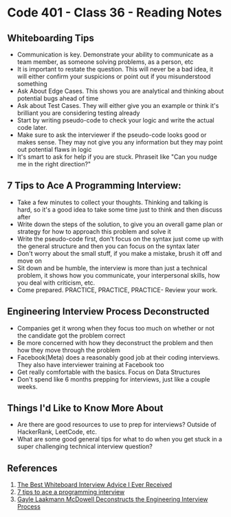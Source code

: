 # Code 401 - Class 36 - Reading Notes

## Whiteboarding Tips

- Communication is key. Demonstrate your ability to communicate as a team member, as someone solving problems, as a person, etc
- It is important to restate the question. This will never be a bad idea, it will either confirm your suspicions or point out if you misunderstood something
- Ask About Edge Cases. This shows you are analytical and thinking about potential bugs ahead of time
- Ask about Test Cases. They will either give you an example or think it's brilliant you are considering testing already
- Start by writing pseudo-code to check your logic and write the actual code later.
- Make sure to ask the interviewer if the pseudo-code looks good or makes sense. They may not give you any information but they may point out potential flaws in logic
- It's smart to ask for help if you are stuck. Phraseit like "Can you nudge me in the right direction?"

## 7 Tips to Ace A Programming Interview:

- Take a few minutes to collect your thoughts. Thinking and talking is hard, so it's a good idea to take some time just to think and then discuss after
- Write down the steps of the solution, to give you an overall game plan or strategy for how to approach this problem and solve it
- Write the pseudo-code first, don't focus on the syntax just come up with the general structure and then you can focus on the syntax later
- Don't worry about the small stuff, if you make a mistake, brush it off and move on
- Sit down and be humble, the interview is more than just a technical problem, it shows how you communicate, your interpersonal skills, how you deal with criticism, etc.
- Come prepared. PRACTICE, PRACTICE, PRACTICE- Review your work.

## Engineering Interview Process Deconstructed

- Companies get it wrong when they focus too much on whether or not the candidate got the problem correct
- Be more concerned with how they deconstruct the problem and then how they move through the problem
- Facebook(Meta) does a reasonably good job at their coding interviews. They also have interviewer training at Facebook too
- Get really comfortable with the basics. Focus on Data Structures
- Don't spend like 6 months prepping for interviews, just like a couple weeks.

## Things I'd Like to Know More About

- Are there are good resources to use to prep for interviews? Outside of HackerRank, LeetCode, etc.
- What are some good general tips for what to do when you get stuck in a super challenging technical interview question?

## References

1. [The Best Whiteboard Interview Advice I Ever Received](https://hackernoon.com/the-best-whiteboard-interview-advice-i-ever-received-3ebbfa72e4a)
2. [7 tips to ace a programming interview
](https://medium.com/@steve_45636/6-tips-to-ace-a-whiteboard-programming-interview-f06c1b378bc6)
3. [Gayle Laakmann McDowell Deconstructs the Engineering Interview Process
](https://www.youtube.com/watch?v=KdXAUst8bdo&ab_channel=HackerRank)

